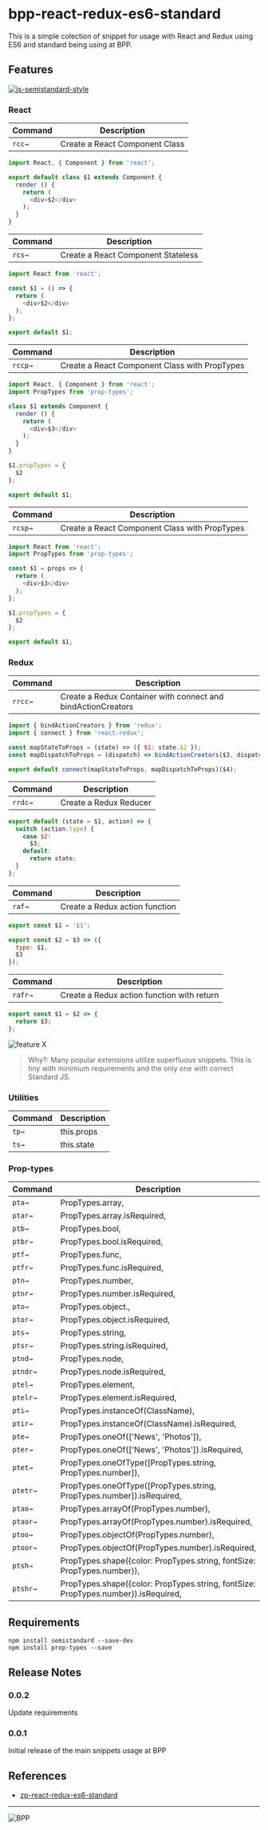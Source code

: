 # bpp-react-redux-es6-standard

This is a simple colection of snippet for usage with React and Redux using ES6 and standard being using at BPP.

## Features

[![js-semistandard-style](images/semi.png)](https://github.com/Flet/semistandard)

### React

| Command | Description |
| --- | --- |
| `rcc→` | Create a React Component Class |

``` javascript
import React, { Component } from 'react';

export default class $1 extends Component {
  render () {
    return (
      <div>$2</div>
    );
  }
}

```

| Command | Description |
| --- | --- |
| `rcs→` | Create a React Component Stateless |

``` javascript
import React from 'react';

const $1 = () => {
  return (
    <div>$2</div>
  );
};

export default $1;

```

| Command | Description |
| --- | --- |
| `rccp→` | Create a React Component Class with PropTypes |

``` javascript
import React, { Component } from 'react';
import PropTypes from 'prop-types';

class $1 extends Component {
  render () {
    return (
      <div>$3</div>
    );
  }
}

$1.propTypes = {
  $2
};

export default $1;

```

| Command | Description |
| --- | --- |
| `rcsp→` | Create a React Component Class with PropTypes |

``` javascript
import React from 'react';
import PropTypes from 'prop-types';

const $1 = props => {
  return (
    <div>$3</div>
  );
};

$1.propTypes = {
  $2
};

export default $1;

```

### Redux

| Command | Description |
| --- | --- |
| `rrcc→` | Create a Redux Container with connect and bindActionCreators |

``` javascript
import { bindActionCreators } from 'redux';
import { connect } from 'react-redux';

const mapStateToProps = (state) => ({ $1: state.$2 });
const mapDispatchToProps = (dispatch) => bindActionCreators($3, dispatch);

export default connect(mapStateToProps, mapDispatchToProps)($4);

```

| Command | Description |
| --- | --- |
| `rrdc→` | Create a Redux Reducer |

``` javascript
export default (state = $1, action) => {
  switch (action.type) {
    case $2:
      $3;
    default:
      return state;
  }
};

```

| Command | Description |
| --- | --- |
| `raf→` | Create a Redux action function |

``` javascript
export const $1 = '$1';

export const $2 = $3 => ({
  type: $1,
  $3
});

```

| Command | Description |
| --- | --- |
| `rafr→` | Create a Redux action function with return |

``` javascript
export const $1 = $2 => {
  return $3;
};

```

![feature X](images/vsc-ext.gif)

> Why?: Many popular extensions utilize superfluous snippets. This is tiny with minimium requirements and the only one with correct Standard JS.

### Utilities

| Command | Description |
| --- | --- |
| `tp→` | this.props |
| `ts→` | this.state |

### Prop-types

| Command  | Description |
| --- | --- |
| `pta→`   | PropTypes.array, |
| `ptar→`  | PropTypes.array.isRequired, |
| `ptb→`   | PropTypes.bool, |
| `ptbr→`  | PropTypes.bool.isRequired, |
| `ptf→`   | PropTypes.func, |
| `ptfr→`  | PropTypes.func.isRequired, |
| `ptn→`   | PropTypes.number, |
| `ptnr→`  | PropTypes.number.isRequired, |
| `pto→`   | PropTypes.object., |
| `ptor→`  | PropTypes.object.isRequired, |
| `pts→`   | PropTypes.string, |
| `ptsr→`  | PropTypes.string.isRequired, |
| `ptnd→`  | PropTypes.node, |
| `ptndr→` | PropTypes.node.isRequired, |
| `ptel→`  | PropTypes.element, |
| `ptelr→` | PropTypes.element.isRequired, |
| `pti→`   | PropTypes.instanceOf(ClassName), |
| `ptir→`  | PropTypes.instanceOf(ClassName).isRequired, |
| `pte→`   | PropTypes.oneOf(['News', 'Photos']), |
| `pter→`  | PropTypes.oneOf(['News', 'Photos']).isRequired, |
| `ptet→`  | PropTypes.oneOfType([PropTypes.string, PropTypes.number]), |
| `ptetr→` | PropTypes.oneOfType([PropTypes.string, PropTypes.number]).isRequired, |
| `ptao→`  | PropTypes.arrayOf(PropTypes.number), |
| `ptaor→` | PropTypes.arrayOf(PropTypes.number).isRequired, |
| `ptoo→`  | PropTypes.objectOf(PropTypes.number), |
| `ptoor→` | PropTypes.objectOf(PropTypes.number).isRequired, |
| `ptsh→`  | PropTypes.shape({color: PropTypes.string, fontSize: PropTypes.number}), |
| `ptshr→` | PropTypes.shape({color: PropTypes.string, fontSize: PropTypes.number}).isRequired, |

## Requirements

``` console
npm install semistandard --save-dev
npm install prop-types --save
```

## Release Notes

### 0.0.2

Update requirements

### 0.0.1

Initial release of the main snippets usage at BPP

## References

* [zp-react-redux-es6-standard](https://github.com/zephyrplace/zp-react-redux-es6-standard)

***
![BPP](images/logo_128.png)
